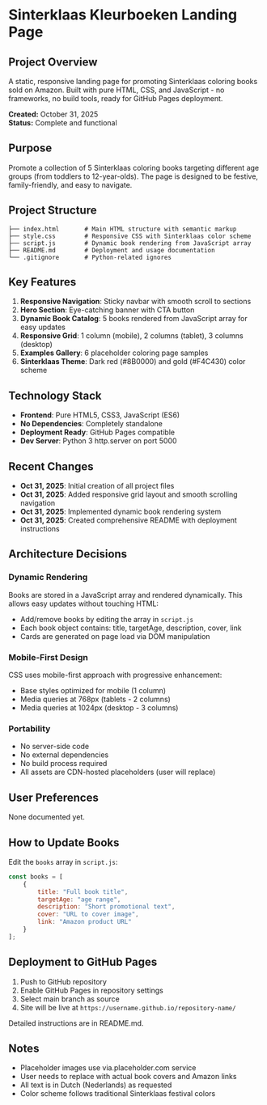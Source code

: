 # Sinterklaas Kleurboeken Landing Page

## Project Overview

A static, responsive landing page for promoting Sinterklaas coloring books sold on Amazon. Built with pure HTML, CSS, and JavaScript - no frameworks, no build tools, ready for GitHub Pages deployment.

**Created:** October 31, 2025  
**Status:** Complete and functional

## Purpose

Promote a collection of 5 Sinterklaas coloring books targeting different age groups (from toddlers to 12-year-olds). The page is designed to be festive, family-friendly, and easy to navigate.

## Project Structure

```
├── index.html       # Main HTML structure with semantic markup
├── style.css        # Responsive CSS with Sinterklaas color scheme
├── script.js        # Dynamic book rendering from JavaScript array
├── README.md        # Deployment and usage documentation
└── .gitignore       # Python-related ignores
```

## Key Features

1. **Responsive Navigation**: Sticky navbar with smooth scroll to sections
2. **Hero Section**: Eye-catching banner with CTA button
3. **Dynamic Book Catalog**: 5 books rendered from JavaScript array for easy updates
4. **Responsive Grid**: 1 column (mobile), 2 columns (tablet), 3 columns (desktop)
5. **Examples Gallery**: 6 placeholder coloring page samples
6. **Sinterklaas Theme**: Dark red (#8B0000) and gold (#F4C430) color scheme

## Technology Stack

- **Frontend**: Pure HTML5, CSS3, JavaScript (ES6)
- **No Dependencies**: Completely standalone
- **Deployment Ready**: GitHub Pages compatible
- **Dev Server**: Python 3 http.server on port 5000

## Recent Changes

- **Oct 31, 2025**: Initial creation of all project files
- **Oct 31, 2025**: Added responsive grid layout and smooth scrolling navigation
- **Oct 31, 2025**: Implemented dynamic book rendering system
- **Oct 31, 2025**: Created comprehensive README with deployment instructions

## Architecture Decisions

### Dynamic Rendering
Books are stored in a JavaScript array and rendered dynamically. This allows easy updates without touching HTML:
- Add/remove books by editing the array in `script.js`
- Each book object contains: title, targetAge, description, cover, link
- Cards are generated on page load via DOM manipulation

### Mobile-First Design
CSS uses mobile-first approach with progressive enhancement:
- Base styles optimized for mobile (1 column)
- Media queries at 768px (tablets - 2 columns)
- Media queries at 1024px (desktop - 3 columns)

### Portability
- No server-side code
- No external dependencies
- No build process required
- All assets are CDN-hosted placeholders (user will replace)

## User Preferences

None documented yet.

## How to Update Books

Edit the `books` array in `script.js`:

```javascript
const books = [
    {
        title: "Full book title",
        targetAge: "age range",
        description: "Short promotional text",
        cover: "URL to cover image",
        link: "Amazon product URL"
    }
];
```

## Deployment to GitHub Pages

1. Push to GitHub repository
2. Enable GitHub Pages in repository settings
3. Select main branch as source
4. Site will be live at `https://username.github.io/repository-name/`

Detailed instructions are in README.md.

## Notes

- Placeholder images use via.placeholder.com service
- User needs to replace with actual book covers and Amazon links
- All text is in Dutch (Nederlands) as requested
- Color scheme follows traditional Sinterklaas festival colors

